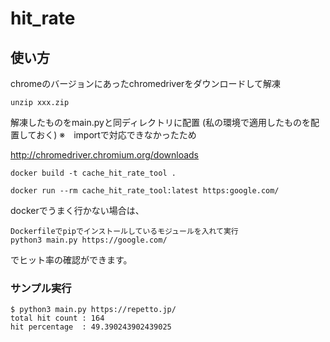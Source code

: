 # hit_rate

## 使い方

chromeのバージョンにあったchromedriverをダウンロードして解凍

```
unzip xxx.zip
```

解凍したものをmain.pyと同ディレクトリに配置
(私の環境で適用したものを配置しておく)
※　importで対応できなかったため

http://chromedriver.chromium.org/downloads


```
docker build -t cache_hit_rate_tool .

docker run --rm cache_hit_rate_tool:latest https:google.com/

```


dockerでうまく行かない場合は、

```
Dockerfileでpipでインストールしているモジュールを入れて実行
python3 main.py https://google.com/
```

でヒット率の確認ができます。


### サンプル実行

```
$ python3 main.py https://repetto.jp/
total hit count : 164
hit percentage  : 49.390243902439025
```
